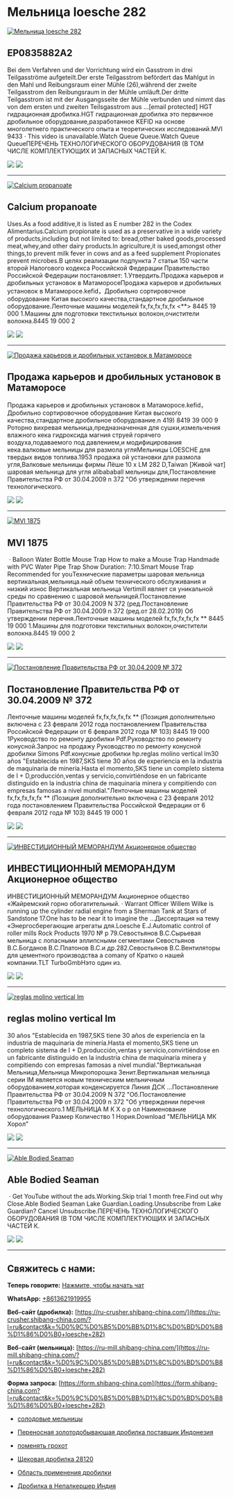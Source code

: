 # Мельница loesche 282

<a href="https://swt.shibang-china.com/?l=ru&img&k=%D0%9C%D0%B5%D0%BB%D1%8C%D0%BD%D0%B8%D1%86%D0%B0+loesche+282" target="_blank">![Мельница loesche 282](http://static.shibang-china.com/all-800x300/1261.jpg)</a>

## EP0835882A2
Bei dem Verfahren und der Vorrichtung wird ein Gasstrom in drei Teilgasstr&#246;me aufgeteilt.Der erste Teilgasstrom bef&#246;rdert das Mahlgut in den Mahl und Reibungsraum einer M&#252;hle (26),w&#228;hrend der zweite Teilgasstrom den Reibungsraum in der M&#252;hle uml&#228;uft.Der dritte Teilgasstrom ist mit der Ausgangsseite der M&#252;hle verbunden und nimmt das von dem ersten und zweiten Teilsgasstrom aus …[email protected] HGT гидрационная дробилка.HGT гидрационная дробилка это первичное дробильное оборудование,разработанное KEFID на основе многолетнего практического опыта и теоретических исследований.MVI 9433&nbsp;&#0183;&#32;This video is unavailable.Watch Queue Queue.Watch Queue QueueПЕРЕЧЕНЬ ТЕХНОЛОГИЧЕСКОГО ОБОРУДОВАНИЯ (В ТОМ ЧИСЛЕ КОМПЛЕКТУЮЩИХ И ЗАПАСНЫХ ЧАСТЕЙ К.


<a href="https://whatsapp.shibangsoft.com/WhatsApp.php" target="_blank" title="WhatsApp">![](http://static.shibang-china.com/icon/whatsapp.png)</a> <a href="https://swt.shibang-china.com/?l=ru&icon&k=%D0%9C%D0%B5%D0%BB%D1%8C%D0%BD%D0%B8%D1%86%D0%B0+loesche+282" target="_blank">![](http://static.shibang-china.com/icon/chat-ru.png)</a>

---

<a href="https://swt.shibang-china.com/?l=ru&img&k=%D0%9C%D0%B5%D0%BB%D1%8C%D0%BD%D0%B8%D1%86%D0%B0+loesche+282" target="_blank">![Calcium propanoate](http://static.shibang-china.com/all-800x300/979.jpg)</a>

## Calcium propanoate
Uses.As a food additive,it is listed as E number 282 in the Codex Alimentarius.Calcium propionate is used as a preservative in a wide variety of products,including but not limited to: bread,other baked goods,processed meat,whey,and other dairy products.In agriculture,it is used,amongst other things,to prevent milk fever in cows and as a feed supplement Propionates prevent microbes.В целях реализации подпункта 7 статьи 150 части второй Налогового кодекса Российской Федерации Правительство Российской Федерации постановляет: 1.Утвердить.Продажа карьеров и дробильных установок в МатаморосеПродажа карьеров и дробильных установок в Матаморосе.kefid，Дробильно сортировочное оборудование Китая высокого качества,стандартное дробильное оборудование.Ленточные машины моделей fx,fx,fx,fx,fx &lt;**&gt; 8445 19 000 1.Машины для подготовки текстильных волокон,очистители волокна.8445 19 000 2


<a href="https://whatsapp.shibangsoft.com/WhatsApp.php" target="_blank" title="WhatsApp">![](http://static.shibang-china.com/icon/whatsapp.png)</a> <a href="https://swt.shibang-china.com/?l=ru&icon&k=%D0%9C%D0%B5%D0%BB%D1%8C%D0%BD%D0%B8%D1%86%D0%B0+loesche+282" target="_blank">![](http://static.shibang-china.com/icon/chat-ru.png)</a>

---

<a href="https://swt.shibang-china.com/?l=ru&img&k=%D0%9C%D0%B5%D0%BB%D1%8C%D0%BD%D0%B8%D1%86%D0%B0+loesche+282" target="_blank">![Продажа карьеров и дробильных установок в Матаморосе](http://static.shibang-china.com/all-800x300/1523.jpg)</a>

## Продажа карьеров и дробильных установок в Матаморосе
Продажа карьеров и дробильных установок в Матаморосе.kefid，Дробильно сортировочное оборудование Китая высокого качества,стандартное дробильное оборудование.n 419) 8419 39 000 9 Роторно вихревая мельница,предназначенная для сушки,измельчения влажного кека гидроксида магния струей горячего воздуха,подаваемого под давлением,и модифицирования кека.валковые мельницы для размола угляМельницы LOESCHE для твердых видов топлива.1953 продажа ой установки для размола угля,Валковые мельницы фирмы Лёше 10 x LM 282 D,Taiwan [Живой чат] шаровая мельница для угля alibababall мельницы для,Постановление Правительства РФ от 30.04.2009 n 372 &quot;Об утверждении перечня технологического.


<a href="https://whatsapp.shibangsoft.com/WhatsApp.php" target="_blank" title="WhatsApp">![](http://static.shibang-china.com/icon/whatsapp.png)</a> <a href="https://swt.shibang-china.com/?l=ru&icon&k=%D0%9C%D0%B5%D0%BB%D1%8C%D0%BD%D0%B8%D1%86%D0%B0+loesche+282" target="_blank">![](http://static.shibang-china.com/icon/chat-ru.png)</a>

---

<a href="https://swt.shibang-china.com/?l=ru&img&k=%D0%9C%D0%B5%D0%BB%D1%8C%D0%BD%D0%B8%D1%86%D0%B0+loesche+282" target="_blank">![MVI 1875](http://static.shibang-china.com/all-800x300/981.jpg)</a>

## MVI 1875
&nbsp;&#0183;&#32;Balloon Water Bottle Mouse Trap How to make a Mouse Trap Handmade with PVC Water Pipe Trap Show Duration: 7:10.Smart Mouse Trap Recommended for youТехнические параметры шаровая мельница вертикальная,мельница.ный объем технического обслуживания и низкий износ Вертикальная мельница Vertimill являет ся уникальной среды по сравнению с шаровой мельницей.Постановление Правительства РФ от 30.04.2009 N 372 (ред.Постановление Правительства РФ от 30.04.2009 n 372 (ред.от 28.02.2019) Об утверждении перечня.Ленточные машины моделей fx,fx,fx,fx,fx ** 8445 19 000 1.Машины для подготовки текстильных волокон,очистители волокна.8445 19 000 2


<a href="https://whatsapp.shibangsoft.com/WhatsApp.php" target="_blank" title="WhatsApp">![](http://static.shibang-china.com/icon/whatsapp.png)</a> <a href="https://swt.shibang-china.com/?l=ru&icon&k=%D0%9C%D0%B5%D0%BB%D1%8C%D0%BD%D0%B8%D1%86%D0%B0+loesche+282" target="_blank">![](http://static.shibang-china.com/icon/chat-ru.png)</a>

---

<a href="https://swt.shibang-china.com/?l=ru&img&k=%D0%9C%D0%B5%D0%BB%D1%8C%D0%BD%D0%B8%D1%86%D0%B0+loesche+282" target="_blank">![Постановление Правительства РФ от 30.04.2009 № 372](http://static.shibang-china.com/all-800x300/163.jpg)</a>

## Постановление Правительства РФ от 30.04.2009 № 372
Ленточные машины моделей fx,fx,fx,fx,fx ** (Позиция дополнительно включена с 23 февраля 2012 года постановлением Правительства Российской Федерации от 6 февраля 2012 года № 103) 8445 19 000 1Руководство по ремонту дробилки Pdf.Руководство по ремонту конусной.Запрос на продажу Руководство по ремонту конусной дробилки Simons Pdf.конусные дробилки hp.reglas molino vertical lm30 a&#241;os &quot;Establecida en 1987,SKS tiene 30 a&#241;os de experiencia en la industria de maquinaria de miner&#237;a.Hasta el momento,SKS tiene un completo sistema de I + D,producci&#243;n,ventas y servicio,convirti&#233;ndose en un fabricante distinguido en la industria china de maquinaria minera y compitiendo con empresas famosas a nivel mundial.&quot;Ленточные машины моделей fx,fx,fx,fx,fx ** (Позиция дополнительно включена с 23 февраля 2012 года постановлением Правительства Российской Федерации от 6 февраля 2012 года № 103) 8445 19 000 1


<a href="https://whatsapp.shibangsoft.com/WhatsApp.php" target="_blank" title="WhatsApp">![](http://static.shibang-china.com/icon/whatsapp.png)</a> <a href="https://swt.shibang-china.com/?l=ru&icon&k=%D0%9C%D0%B5%D0%BB%D1%8C%D0%BD%D0%B8%D1%86%D0%B0+loesche+282" target="_blank">![](http://static.shibang-china.com/icon/chat-ru.png)</a>

---

<a href="https://swt.shibang-china.com/?l=ru&img&k=%D0%9C%D0%B5%D0%BB%D1%8C%D0%BD%D0%B8%D1%86%D0%B0+loesche+282" target="_blank">![ИНВЕСТИЦИОННЫЙ МЕМОРАНДУМ Акционерное общество](http://static.shibang-china.com/all-800x300/50.jpg)</a>

## ИНВЕСТИЦИОННЫЙ МЕМОРАНДУМ Акционерное общество
ИНВЕСТИЦИОННЫЙ МЕМОРАНДУМ Акционерное общество &#171;Жайремский горно обогатительный.&nbsp;&#0183;&#32;Warrant Officer Willem Wilke is running up the cylinder radial engine from a Sherman Tank at Stars of Sandstone 17.One has to be near it to imagine the …Диссертация на тему &#171;Энергосберегающие агрегаты для.Loesche E.J.Automatic control of roller mills Rock Products 1970 № p 79.Севостьянов B.C.Сырьевая мельница с лопасными эллипсными сегментами Севостьянов B.C.Богданов B.C.Платонов B.C.и др.282.Севостьянов B.C.Вентиляторы для цементного производства a comany of Кратко о нашей компании.TLT TurboGmbHэто один из.


<a href="https://whatsapp.shibangsoft.com/WhatsApp.php" target="_blank" title="WhatsApp">![](http://static.shibang-china.com/icon/whatsapp.png)</a> <a href="https://swt.shibang-china.com/?l=ru&icon&k=%D0%9C%D0%B5%D0%BB%D1%8C%D0%BD%D0%B8%D1%86%D0%B0+loesche+282" target="_blank">![](http://static.shibang-china.com/icon/chat-ru.png)</a>

---

<a href="https://swt.shibang-china.com/?l=ru&img&k=%D0%9C%D0%B5%D0%BB%D1%8C%D0%BD%D0%B8%D1%86%D0%B0+loesche+282" target="_blank">![reglas molino vertical lm](http://static.shibang-china.com/all-800x300/1374.jpg)</a>

## reglas molino vertical lm
30 a&#241;os &quot;Establecida en 1987,SKS tiene 30 a&#241;os de experiencia en la industria de maquinaria de miner&#237;a.Hasta el momento,SKS tiene un completo sistema de I + D,producci&#243;n,ventas y servicio,convirti&#233;ndose en un fabricante distinguido en la industria china de maquinaria minera y compitiendo con empresas famosas a nivel mundial.&quot;Вертикальная Мельница,Мельница Микропорошка Зенит.Вертикальная мельница серии lМ является новым техническим мельничным оборудованием,которая конденсируется Линия ДСК …Постановление Правительства РФ от 30.04.2009 N 372 &quot;Об.Постановление Правительства РФ от 30.04.2009 n 372 &quot;Об утверждении перечня технологического.1 МЕЛЬНИЦА М К Х о р ол Наименование оборудования Размер Количество 1 Нория.Download &quot;МЕЛЬНИЦА МК Хорол&quot;


<a href="https://whatsapp.shibangsoft.com/WhatsApp.php" target="_blank" title="WhatsApp">![](http://static.shibang-china.com/icon/whatsapp.png)</a> <a href="https://swt.shibang-china.com/?l=ru&icon&k=%D0%9C%D0%B5%D0%BB%D1%8C%D0%BD%D0%B8%D1%86%D0%B0+loesche+282" target="_blank">![](http://static.shibang-china.com/icon/chat-ru.png)</a>

---

<a href="https://swt.shibang-china.com/?l=ru&img&k=%D0%9C%D0%B5%D0%BB%D1%8C%D0%BD%D0%B8%D1%86%D0%B0+loesche+282" target="_blank">![Able Bodied Seaman](http://static.shibang-china.com/all-800x300/1178.jpg)</a>

## Able Bodied Seaman
&nbsp;&#0183;&#32;Get YouTube without the ads.Working.Skip trial 1 month free.Find out why Close.Able Bodied Seaman Lake Guardian.Loading.Unsubscribe from Lake Guardian? Cancel Unsubscribe.ПЕРЕЧЕНЬ ТЕХНОЛОГИЧЕСКОГО ОБОРУДОВАНИЯ (В ТОМ ЧИСЛЕ КОМПЛЕКТУЮЩИХ И ЗАПАСНЫХ ЧАСТЕЙ К.

<a href="https://whatsapp.shibangsoft.com/WhatsApp.php" target="_blank" title="WhatsApp">![](http://static.shibang-china.com/icon/whatsapp.png)</a> <a href="https://swt.shibang-china.com/?l=ru&icon&k=%D0%9C%D0%B5%D0%BB%D1%8C%D0%BD%D0%B8%D1%86%D0%B0+loesche+282" target="_blank">![](http://static.shibang-china.com/icon/chat-ru.png)</a>

---
## Свяжитесь с нами:

**Теперь говорите:** [Нажмите, чтобы начать чат](https://swt.shibang-china.com?l=ru&contact&k=%D0%9C%D0%B5%D0%BB%D1%8C%D0%BD%D0%B8%D1%86%D0%B0+loesche+282)

**WhatsApp:**  [+8613621919955](https://whatsapp.shibangsoft.com/WhatsApp.php)

**Веб-сайт (дробилка):** [https://ru-crusher.shibang-china.com/](https://ru-crusher.shibang-china.com/?l=ru&contact&k=%D0%9C%D0%B5%D0%BB%D1%8C%D0%BD%D0%B8%D1%86%D0%B0+loesche+282)

**Веб-сайт (мельница):** [https://ru-mill.shibang-china.com/](https://ru-mill.shibang-china.com/?l=ru&contact&k=%D0%9C%D0%B5%D0%BB%D1%8C%D0%BD%D0%B8%D1%86%D0%B0+loesche+282)

**Форма запроса:** [https://form.shibang-china.com](https://form.shibang-china.com?l=ru&contact&k=%D0%9C%D0%B5%D0%BB%D1%8C%D0%BD%D0%B8%D1%86%D0%B0+loesche+282)

* [солодовые мельницы](../125/%D1%81%D0%BE%D0%BB%D0%BE%D0%B4%D0%BE%D0%B2%D1%8B%D0%B5%20%D0%BC%D0%B5%D0%BB%D1%8C%D0%BD%D0%B8%D1%86%D1%8B.md)

* [Переносная золотодобывающая дробилка поставщик Индонезия](../123/%D0%9F%D0%B5%D1%80%D0%B5%D0%BD%D0%BE%D1%81%D0%BD%D0%B0%D1%8F%20%D0%B7%D0%BE%D0%BB%D0%BE%D1%82%D0%BE%D0%B4%D0%BE%D0%B1%D1%8B%D0%B2%D0%B0%D1%8E%D1%89%D0%B0%D1%8F%20%D0%B4%D1%80%D0%BE%D0%B1%D0%B8%D0%BB%D0%BA%D0%B0%20%D0%BF%D0%BE%D1%81%D1%82%D0%B0%D0%B2%D1%89%D0%B8%D0%BA%20%D0%98%D0%BD%D0%B4%D0%BE%D0%BD%D0%B5%D0%B7%D0%B8%D1%8F.md)

* [поменять грохот](../121/%D0%BF%D0%BE%D0%BC%D0%B5%D0%BD%D1%8F%D1%82%D1%8C%20%D0%B3%D1%80%D0%BE%D1%85%D0%BE%D1%82.md)

* [Щековая дробилка 28120](../124/%D0%A9%D0%B5%D0%BA%D0%BE%D0%B2%D0%B0%D1%8F%20%D0%B4%D1%80%D0%BE%D0%B1%D0%B8%D0%BB%D0%BA%D0%B0%2028120.md)

* [Область применения дробилки](../122/%D0%9E%D0%B1%D0%BB%D0%B0%D1%81%D1%82%D1%8C%20%D0%BF%D1%80%D0%B8%D0%BC%D0%B5%D0%BD%D0%B5%D0%BD%D0%B8%D1%8F%20%D0%B4%D1%80%D0%BE%D0%B1%D0%B8%D0%BB%D0%BA%D0%B8.md)

* [Дробилка в Непалкершер Индия](../121/%D0%94%D1%80%D0%BE%D0%B1%D0%B8%D0%BB%D0%BA%D0%B0%20%D0%B2%20%D0%9D%D0%B5%D0%BF%D0%B0%D0%BB%D0%BA%D0%B5%D1%80%D1%88%D0%B5%D1%80%20%D0%98%D0%BD%D0%B4%D0%B8%D1%8F.md)